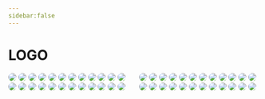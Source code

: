```yaml
---
sidebar:false
---
```

<style>
img{
     border-radius:8px;
}
.container {
    column-count: 2; /* 定义列数为3：将图片分为3列 */
    column-gap: 20px; /* 每列间隔20px */
}
.image {
    width: 100%; /* 图片以100%宽度展示 */
    margin-bottom: 20px; /* 图片下方间隔为20px */
}
</style>

# LOGO
<div class="container ">
<div class="image">
<img src="https://static.vaeal.com/valfans/V_Logomark_Navy.png"/>
<img src="https://static.vaeal.com/valfans/V_Logomark_Off-White.png"/>
<img src="https://static.vaeal.com/valfans/V_Logomark_Red.png"/>
<img src="https://static.vaeal.com/valfans/V_Logomark_White.png"/>
<img src="https://static.vaeal.com/valfans/V_Logotype_Black.png"/>
<img src="https://static.vaeal.com/valfans/V_Logotype_Grey.png"/>
<img src="https://static.vaeal.com/valfans/V_Logotype_Navy.png"/>
<img src="https://static.vaeal.com/valfans/V_Logotype_Off-White.png"/>
<img src="https://static.vaeal.com/valfans/V_Logotype_Red.png"/>
<img src="https://static.vaeal.com/valfans/V_Logotype_White.png"/>
<img src="https://static.vaeal.com/valfans/val-logo-small.png"/>
<img src="https://static.vaeal.com/valfans/VALORANT_Logo_V.jpg"/>
<img src="https://static.vaeal.com/valfans/VALORANT_Logo_V.png"/>
<img src="https://static.vaeal.com/valfans/VALORANT_Logo_V_galleryimage.jpg"/>
<img src="https://static.vaeal.com/valfans/VALORANT_Logo_V_thumbnail.jpg"/>
<img src="https://static.vaeal.com/valfans/VALORANT_Logo_V_thumbnail.png"/>
<img src="https://static.vaeal.com/valfans/VALORANT_logo4.jpg"/>
<img src="https://static.vaeal.com/valfans/VALORANT_V_Red.jpg"/>
<img src="https://static.vaeal.com/valfans/ValorantWallpaper_BindDark.jpg"/>
<img src="https://static.vaeal.com/valfans/%E5%AE%B9%E5%99%A8%201.png"/>
<img src="https://static.vaeal.com/valfans/favicon.png"/>
<img src="https://static.vaeal.com/valfans/kv-slogan0.png"/>
<img src="https://static.vaeal.com/valfans/logo.png"/>
<img src="https://static.vaeal.com/valfans/skill-demo.png"/>
<img src="https://static.vaeal.com/valfans/V_Bug_Negative_Grey.png"/>
<img src="https://static.vaeal.com/valfans/V_Bug_Negative_Off-White.png"/>
<img src="https://static.vaeal.com/valfans/V_Bug_Negative_Red.png"/>
<img src="https://static.vaeal.com/valfans/V_Bug_Negative_White.png"/>
<img src="https://static.vaeal.com/valfans/V_Bug_Positive_Black.png"/>
<img src="https://static.vaeal.com/valfans/V_Bug_Positive_Grey.png"/>
<img src="https://static.vaeal.com/valfans/V_Bug_Positive_Navy.png"/>
<img src="https://static.vaeal.com/valfans/V_Bug_Positive_Red.png"/>
<img src="https://static.vaeal.com/valfans/V_Lockup_Horizontal_Black.png"/>
<img src="https://static.vaeal.com/valfans/V_Lockup_Horizontal_Neg_Grey.png"/>
<img src="https://static.vaeal.com/valfans/V_Lockup_Horizontal_Neg_Off-White.png"/>
<img src="https://static.vaeal.com/valfans/V_Lockup_Horizontal_Neg_Red.png"/>
<img src="https://static.vaeal.com/valfans/V_Lockup_Horizontal_Neg_White.png"/>
<img src="https://static.vaeal.com/valfans/V_Lockup_Horizontal_Pos_Grey.png"/>
<img src="https://static.vaeal.com/valfans/V_Lockup_Horizontal_Pos_Off-White.png"/>
<img src="https://static.vaeal.com/valfans/V_Lockup_Horizontal_Pos_Red.png"/>
<img src="https://static.vaeal.com/valfans/V_Lockup_Vertical%20Black.png"/>
<img src="https://static.vaeal.com/valfans/V_Lockup_Vertical_Grey.png"/>
<img src="https://static.vaeal.com/valfans/V_Lockup_Vertical_Navy.png"/>
<img src="https://static.vaeal.com/valfans/V_Lockup_Vertical_Off-White.png"/>
<img src="https://static.vaeal.com/valfans/V_Lockup_Vertical_Red.png"/>
<img src="https://static.vaeal.com/valfans/V_Lockup_Vertical_White.png"/>
<img src="https://static.vaeal.com/valfans/V_Logomark_Black.png"/>
<img src="https://static.vaeal.com/valfans/V_Logomark_Grey.png"/>
</div>
</div>